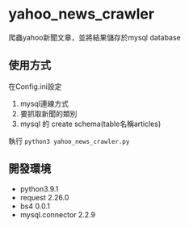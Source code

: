 # yahoo_news_crawler

爬蟲yahoo新聞文章，並將結果儲存於mysql database

## 使用方式
在Config.ini設定
1. mysql連線方式
2. 要抓取新聞的類別
3. mysql 的 create schema(table名稱articles)

執行
`python3 yahoo_news_crawler.py`


## 開發環境
- python3.9.1
- request 2.26.0
- bs4 0.0.1
- mysql.connector 2.2.9
